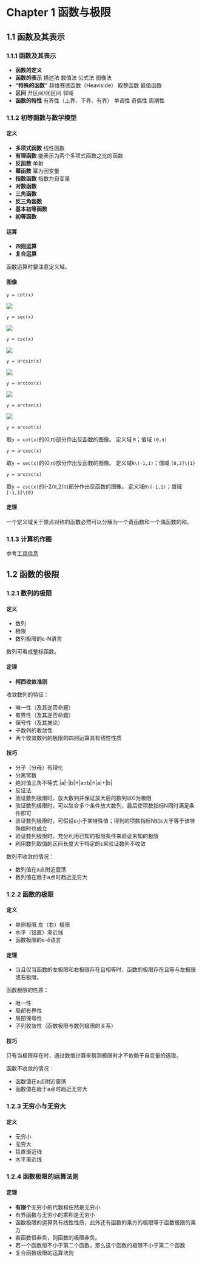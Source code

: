 # Chapter 1 函数与极限

## 1.1 函数及其表示

### 1.1.1 函数及其表示

- **函数的定义**
- **函数的表示** 描述法 数值法 公式法 图像法
- **“特殊的函数”** 赫维赛德函数（Heaviside） 取整函数 最值函数
- **区间** 开区间/闭区间 邻域
- **函数的特性** 有界性（上界、下界、有界） 单调性 奇偶性 周期性

### 1.1.2 初等函数与数学模型

#### 定义

- **多项式函数** 线性函数
- **有理函数** 能表示为两个多项式函数之比的函数
- **反函数** 单射
- **幂函数** 幂为因变量
- **指数函数** 指数为自变量
- **对数函数**
- **三角函数**
- **反三角函数**
- **基本初等函数**
- **初等函数**

#### 运算

- **四则运算**
- **复合运算**

函数运算时要注意定义域。

#### 图像

```
y = cot(x)
```
![](camo/C1/cot(x).png)

```
y = sec(x)
```
![](camo/C1/sec(x).png)

```
y = csc(x)
```
![](camo/C1/csc(x).png)

```
y = arcsin(x)
```
![](camo/C1/arcsin(x).png)

```
y = arccos(x)
```
![](camo/C1/arccos(x).png)

```
y = arctan(x)
```
![](camo/C1/arctan(x).png)

```
y = arccot(x)
```
取`y = cot(x)`的(0,π)部分作出反函数的图像。
定义域 `R`；值域 `(0,π)`

```
y = arcsec(x)
```
取`y = sec(x)`的(0,π)部分作出反函数的图像。
定义域`R\(-1,1)`；值域 `[0,2]\{1}`

```
y = arccsc(x)
```
取`y = csc(x)`的(-2/π,2/π)部分作出反函数的图像。
定义域`R\(-1,1)`；值域`[-1,1]\{0}`

#### 定理

一个定义域关于原点对称的函数必然可以分解为一个奇函数和一个偶函数的和。

### 1.1.3 计算机作图

参考[工具信息](/tools/README.md)

## 1.2 函数的极限

### 1.2.1 数列的极限

#### 定义

- 数列
- 极限
- 数列极限的ε-N语言

数列可看成整标函数。

#### 定理

- **柯西收敛准则**

收敛数列的特征：

- 唯一性（及其逆否命题）
- 有界性（及其逆否命题）
- 保号性（及其推论）
- 子数列的收敛性
- 两个收敛数列的极限的四则运算具有线性性质

#### 技巧

- 分子（分母）有理化
- 分离常数
- 绝对值三角不等式 |a|-|b|≤|a±b|≤|a|+|b|
- 反证法
- 验证数列极限时，放大数列并保证放大后的数列以0为极限
- 验证数列极限时，可以联合多个条件放大数列，最后使项数指标N同时满足条件即可
- 验证数列极限时，可假设ε小于某特殊值；得到的项数指标N对ε大于等于该特殊值时也成立
- 验证数列极限时，充分利用已知的极限条件来验证未知的极限
- 利用数列取值的区间长度大于特定的ε来验证数列不收敛

数列不收敛的情况：

- 数列值在a点附近震荡
- 数列值在趋于a点时趋近无穷大

### 1.2.2 函数的极限

#### 定义

- 单侧极限 左（右）极限
- 水平（铅直）渐近线
- 函数极限的ε-δ语言

#### 定理

- 当且仅当函数的左极限和右极限存在且相等时，函数的极限存在且等与左极限或右极限。

函数极限的性质：

- 唯一性
- 局部有界性
- 局部保号性
- 子列收敛性（函数极限与数列极限的关系）

#### 技巧

只有当极限存在时，通过数值计算来猜测极限时才不依赖于自变量的选取。

函数不收敛的情况：

- 函数值在a点附近震荡
- 函数值在趋于a点时趋近无穷大

### 1.2.3 无穷小与无穷大

#### 定义

- 无穷小
- 无穷大
- 铅直渐近线
- 水平渐近线

### 1.2.4 函数极限的运算法则

#### 定理

- **有限个**无穷小的代数和任然是无穷小
- 有界函数与无穷小的乘积是无穷小
- 函数极限的运算具有线性性质，此外还有函数的乘方的极限等于函数极限的乘方
- 若函数恒非负，则函数的极限非负。
- 若一个函数恒不小于第二个函数，那么这个函数的极限不小于第二个函数
- 复合函数极限的运算法则
